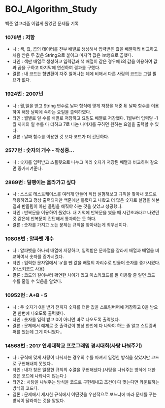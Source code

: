 # BOJ_Algorithm_Study
백준 알고리즘 어렵게 풀었던 문제들 기록

### 1076번 : 저항 
* 나 : 색, 값, 곱의 데이터를 전부 배열로 생성해서 입력받은 값을 배열끼리 비교하고 처음 받은 두 값은 String으로 붙이고 마지막 값은 int형으로 곱했다.
* 타인 : 색만 배열로 생성하고 입력값과 색 배열이 같은 경우에 i의 값을 이용하여 값과 곱을 구하고 마지막에 연산하여 결과를 구했다.
* 결론 : 내 코드는 형변환이 자주 일어나는 데에 비해서 다른 사람의 코드는 그럴 필요가 없다.

### 1924번 : 2007년
* 나 : 월,일을 받고 String 변수로 날짜 형식에 맞게 저장을 해준 뒤 날짜 함수를 이용하여 해당 날짜에 속하는 요일을 출력하였다.
* 타인 : 월별로 일 수를 배열로 저장하고 요일도 배열로 저장했다. 1월부터 입력달 -1 월 까지의 일 수를 다 더하고 7로 나눈 나머지를 구하면 원하는 요일을 출력할 수 있다.
* 결론 : 날짜 함수를 이용한 것 보다 코드가 더 간단하다.

### 2577번 : 숫자의 개수 - 작성중...
* 나 : 숫자를 입력받고 스플릿으로 나누고 미리 숫자가 저장된 배열과 비교하여 같으면 증가시켜준다.

### 2869번 : 달팽이는 올라가고 싶다
* 나 : 스스로 테스트케이스를 여러개 만들어 직접 실험해보고 규칙을 찾아내 코드로 적용하였고 정상 출력되지만 백준에선 틀렸다고 나왔고 더 많은 숫자로 실험을 해본 결과 반올림이 아닌 올림을 해줘야 하는 것을 찾았고 성공했다.
* 타인 : 반복문을 이용하여 풀었다. 내 기억에 반복문을 썼을 때 시간초과라고 나왔던 것 같은데 반복문이 간단해서 통과하는 듯 하다.
* 결론 : 숫자를 가지고 노는 문제는 규칙을 찾아내는게 최우선이다.

### 10808번 : 알파벳 개수 
* 나 : 알파벳을 하나씩 배열에 저장하고, 입력받은 문자열을 잘라서 배열과 배열을 비교하여서 숫자를 증가시켰다.
* 타인 : 입력한 문자열에서 'a'를 뺀 값을 배열의 자리수로 만들어 숫자를 증가시켰다. (아스키코드 사용)
* 결론 : 코드의 길이부터 확연한 차이가 있고 아스키코드를 잘 이용할 줄 알면 코드 수를 줄일 수 있음을 알았다. 

### 10952번 : A+B - 5 
* 나 : 두 숫자가 0을 받기 전까지 숫자를 더한 값을 스트링버퍼에 저장하고 0을 받으면 한번에 나오도록 출력했다.
* 타인 : 숫자를 입력 받고 0이 아니면 바로 나오도록 출력했다.
* 결론 : 문제에서 예제로 준 출력값이 항상 한번에 다 나와야 하는 줄 알고 스트링버퍼를 썼는데 그게 아니었다..

### 14568번 : 2017 연세대학교 프로그래밍 경시대회(사탕 나눠주기)
* 나 : 규칙에 맞게 사탕이 나눠지는 경우의 수를 따져서 일정한 방식을 찾았지만 코드로 구현해내지 못했다..
* 타인 : 내가 찾은 일정한 규칙의 수열을 구현해냈다.(사탕을 나눠주는 방식에 대한 것은 코드에 나타나지 않는다.)
* 타인2 : 사탕을 나눠주는 방식을 코드로 구현해내고 조건이 다 맞는다면 카운트하는 방식의 코드다.
* 결론 : 문제에서 제시한 규칙에서 어떤것을 우선적으로 보느냐에 따라 문제를 푸는 방식이 달라지는 것을 알았다.
